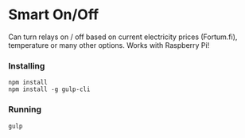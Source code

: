 # Smart On/Off

Can turn relays on / off based on current electricity prices (Fortum.fi), temperature or many other options. Works with Raspberry Pi!

### Installing
```
npm install
npm install -g gulp-cli
```
### Running
```
gulp
```
